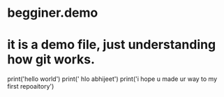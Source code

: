# begginer.demo
# it is a demo file, just understanding how git works.
print('hello world')
print(' hlo abhijeet')
print('i hope u made ur way to my first repoaitory')

